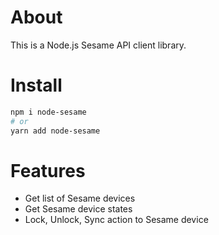 # About
This is a Node.js Sesame API client library.

# Install
```bash
npm i node-sesame
# or
yarn add node-sesame
```

# Features
- Get list of Sesame devices
- Get Sesame device states
- Lock, Unlock, Sync action to Sesame device
